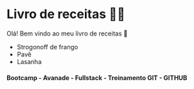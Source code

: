 # Livro de receitas :man_cook:

Olá! Bem vindo ao meu livro de receitas :wave:

- Strogonoff de frango
- Pavê
- Lasanha




#### Bootcamp - Avanade - Fullstack - Treinamento GIT - GITHUB







